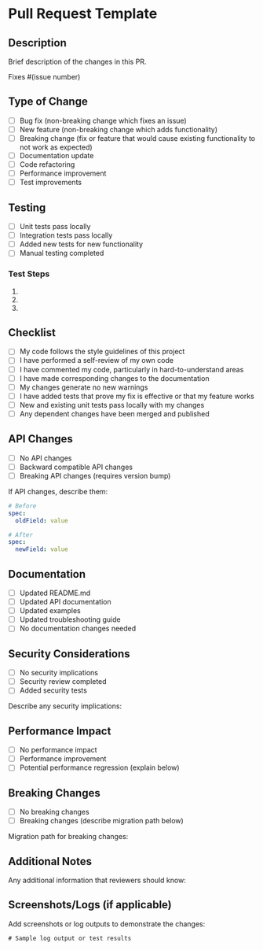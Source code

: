# Pull Request Template

## Description
Brief description of the changes in this PR.

Fixes #(issue number)

## Type of Change
- [ ] Bug fix (non-breaking change which fixes an issue)
- [ ] New feature (non-breaking change which adds functionality)
- [ ] Breaking change (fix or feature that would cause existing functionality to not work as expected)
- [ ] Documentation update
- [ ] Code refactoring
- [ ] Performance improvement
- [ ] Test improvements

## Testing
- [ ] Unit tests pass locally
- [ ] Integration tests pass locally
- [ ] Added new tests for new functionality
- [ ] Manual testing completed

### Test Steps
1. 
2. 
3. 

## Checklist
- [ ] My code follows the style guidelines of this project
- [ ] I have performed a self-review of my own code
- [ ] I have commented my code, particularly in hard-to-understand areas
- [ ] I have made corresponding changes to the documentation
- [ ] My changes generate no new warnings
- [ ] I have added tests that prove my fix is effective or that my feature works
- [ ] New and existing unit tests pass locally with my changes
- [ ] Any dependent changes have been merged and published

## API Changes
- [ ] No API changes
- [ ] Backward compatible API changes
- [ ] Breaking API changes (requires version bump)

If API changes, describe them:
```yaml
# Before
spec:
  oldField: value

# After  
spec:
  newField: value
```

## Documentation
- [ ] Updated README.md
- [ ] Updated API documentation
- [ ] Updated examples
- [ ] Updated troubleshooting guide
- [ ] No documentation changes needed

## Security Considerations
- [ ] No security implications
- [ ] Security review completed
- [ ] Added security tests

Describe any security implications:

## Performance Impact
- [ ] No performance impact
- [ ] Performance improvement
- [ ] Potential performance regression (explain below)

## Breaking Changes
- [ ] No breaking changes
- [ ] Breaking changes (describe migration path below)

Migration path for breaking changes:

## Additional Notes
Any additional information that reviewers should know:

## Screenshots/Logs (if applicable)
Add screenshots or log outputs to demonstrate the changes:

```
# Sample log output or test results
```
